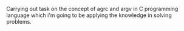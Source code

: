 Carrying out task on the concept of agrc and argv in C programming language which i'm going to be applying the knowledge in solving problems.
